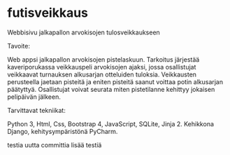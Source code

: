# futisveikkaus

Webbisivu jalkapallon arvokisojen tulosveikkaukseen

Tavoite:

Web appsi jalkapallon arvokisojen pistelaskuun. Tarkoitus järjestää kaveriporukassa veikkauspeli arvokisojen ajaksi, jossa osallistujat veikkaavat turnauksen alkusarjan otteluiden tuloksia. Veikkausten perusteella jaetaan pisteitä ja eniten pisteitä saanut voittaa potin alkusarjan päätyttyä. Osallistujat voivat seurata miten pistetilanne kehittyy jokaisen pelipäivän jälkeen.

Tarvittavat tekniikat:

Python 3, Html, Css, Bootstrap 4, JavaScript, SQLite, Jinja 2. Kehikkona Django, kehitysympäristönä PyCharm.

testia uutta committia
lisää testiä

